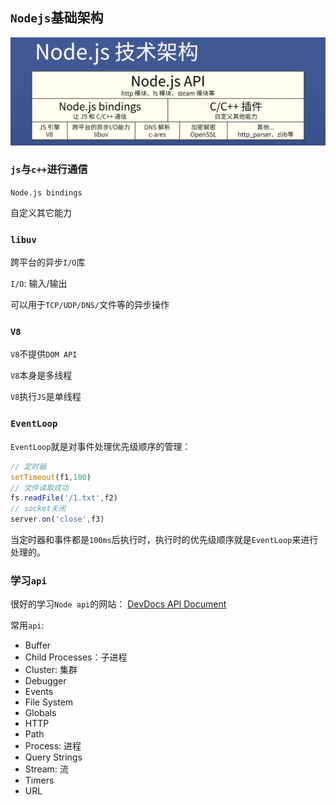 ## `Nodejs`基础架构
![](https://raw.githubusercontent.com/wangkaiwd/drawing-bed/master/node-technology-architecture.png)
### `js`与`c++`进行通信
`Node.js bindings`

自定义其它能力

### `libuv`
跨平台的异步`I/O`库

`I/O`: 输入/输出

可以用于`TCP/UDP/DNS/`文件等的异步操作

### `V8`
`V8`不提供`DOM API`

`V8`本身是多线程

`V8`执行`JS`是单线程

### `EventLoop`
`EventLoop`就是对事件处理优先级顺序的管理：  
```javascript
// 定时器
setTimeout(f1,100)
// 文件读取成功
fs.readFile('/1.txt',f2)
// socket关闭
server.on('close',f3)
```
当定时器和事件都是`100ms`后执行时，执行时的优先级顺序就是`EventLoop`来进行处理的。

### 学习`api`
很好的学习`Node api`的网站： [DevDocs API Document](https://devdocs.io/)

常用`api`:
* Buffer
* Child Processes：子进程
* Cluster: 集群
* Debugger
* Events
* File System
* Globals
* HTTP
* Path
* Process: 进程
* Query Strings
* Stream: 流
* Timers
* URL
